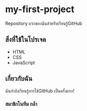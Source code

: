 # my-first-project
Repository แรกของฉันสําหรับเรียนรู้GitHub
## สิ่งที่ใช้ในโปรเจค
- HTML
- CSS
- JavaScript
## เกี่ยวกับฉัน
ฉันกําลังเรียนรู้การใช้GitHub เป็นครั้งแรก!

### สมาชิกในทีม กล้า
